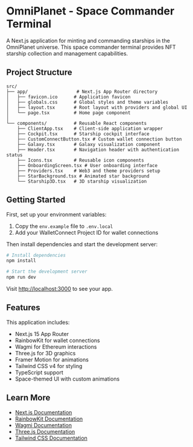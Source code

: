 # OmniPlanet - Space Commander Terminal

A Next.js application for minting and commanding starships in the OmniPlanet universe. This space commander terminal provides NFT starship collection and management capabilities.

## Project Structure

```
src/
├── app/                  # Next.js App Router directory
│   ├── favicon.ico      # Application favicon
│   ├── globals.css      # Global styles and theme variables
│   ├── layout.tsx       # Root layout with providers and global UI
│   └── page.tsx         # Home page component
│
└── components/          # Reusable React components
    ├── ClientApp.tsx    # Client-side application wrapper
    ├── Cockpit.tsx      # Starship cockpit interface
    ├── CustomConnectButton.tsx # Custom wallet connection button
    ├── Galaxy.tsx       # Galaxy visualization component
    ├── Header.tsx       # Navigation header with authentication status
    ├── Icons.tsx        # Reusable icon components
    ├── OnboardingScreen.tsx # User onboarding interface
    ├── Providers.tsx    # Web3 and theme providers setup
    ├── StarBackground.tsx # Animated star background
    └── Starship3D.tsx   # 3D starship visualization
```

## Getting Started

First, set up your environment variables:

1. Copy the `env.example` file to `.env.local`
2. Add your WalletConnect Project ID for wallet connections

Then install dependencies and start the development server:

```bash
# Install dependencies
npm install

# Start the development server
npm run dev
```

Visit [http://localhost:3000](http://localhost:3000) to see your app.

## Features

This application includes:

- Next.js 15 App Router
- RainbowKit for wallet connections
- Wagmi for Ethereum interactions
- Three.js for 3D graphics
- Framer Motion for animations
- Tailwind CSS v4 for styling
- TypeScript support
- Space-themed UI with custom animations

## Learn More

- [Next.js Documentation](https://nextjs.org/docs)
- [RainbowKit Documentation](https://www.rainbowkit.com)
- [Wagmi Documentation](https://wagmi.sh)
- [Three.js Documentation](https://threejs.org/docs)
- [Tailwind CSS Documentation](https://tailwindcss.com/docs)

